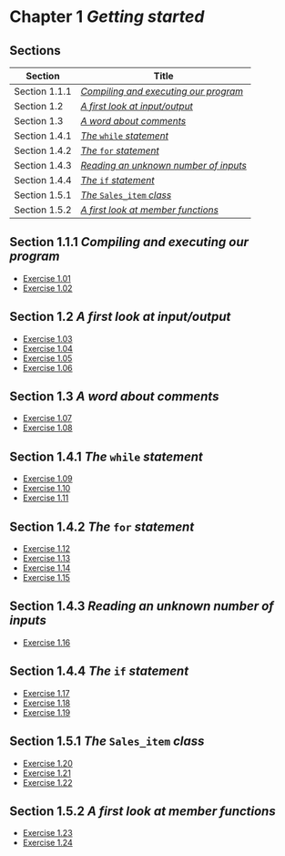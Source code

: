 # Chapter 1 _Getting started_

## Sections

| Section       | Title                                                   |
| ------------- | ------------------------------------------------------- |
| Section 1.1.1 | [_Compiling and executing our program_](./section1.1.1) |
| Section 1.2   | [_A first look at input/output_](./section1.2)          |
| Section 1.3   | [_A word about comments_](./section1.3)                 |
| Section 1.4.1 | [_The_ `while` _statement_](./section1.4.1)             |
| Section 1.4.2 | [_The_ `for` _statement_](./section1.4.2)               |
| Section 1.4.3 | [_Reading an unknown number of inputs_](./section1.4.3) |
| Section 1.4.4 | [_The_ `if` _statement_](./section1.4.4)                |
| Section 1.5.1 | [_The_ `Sales_item` _class_](./section1.5.1)            |
| Section 1.5.2 | [_A first look at member functions_](./section1.5.2)    |


## Section 1.1.1 _Compiling and executing our program_
- [Exercise 1.01](./section1.1.1/exercise1.01)
- [Exercise 1.02](./section1.1.1/exercise1.02)

## Section 1.2 _A first look at input/output_
- [Exercise 1.03](./section1.2/exercise1.03)
- [Exercise 1.04](./section1.2/exercise1.04)
- [Exercise 1.05](./section1.2/exercise1.05)
- [Exercise 1.06](./section1.2/exercise1.06)

## Section 1.3 _A word about comments_
- [Exercise 1.07](./section1.3/exercise1.07)
- [Exercise 1.08](./section1.3/exercise1.08)

## Section 1.4.1 _The_ `while` _statement_
- [Exercise 1.09](./section1.4.1/exercise1.09)
- [Exercise 1.10](./section1.4.1/exercise1.10)
- [Exercise 1.11](./section1.4.1/exercise1.11)

## Section 1.4.2 _The_ `for` _statement_
- [Exercise 1.12](./section1.4.2/exercise1.12)
- [Exercise 1.13](./section1.4.2/exercise1.13)
- [Exercise 1.14](./section1.4.2/exercise1.14)
- [Exercise 1.15](./section1.4.2/exercise1.15)

## Section 1.4.3 _Reading an unknown number of inputs_
- [Exercise 1.16](./section1.4.3/exercise1.16)

## Section 1.4.4 _The_ `if` _statement_
- [Exercise 1.17](./section1.4.4/exercise1.17)
- [Exercise 1.18](./section1.4.4/exercise1.18)
- [Exercise 1.19](./section1.4.4/exercise1.19)

## Section 1.5.1 _The_ `Sales_item` _class_
- [Exercise 1.20](./section1.5.1/exercise1.20)
- [Exercise 1.21](./section1.5.1/exercise1.21)
- [Exercise 1.22](./section1.5.1/exercise1.22)

## Section 1.5.2 _A first look at member functions_
- [Exercise 1.23](./section1.5.2/exercise1.23)
- [Exercise 1.24](./section1.5.2/exercise1.24)
